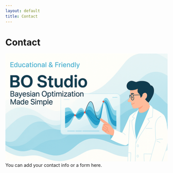 ```yaml
---
layout: default
title: Contact
---
```


# Contact
![BO Studio Logo](./image3.png)
You can add your contact info or a form here.
